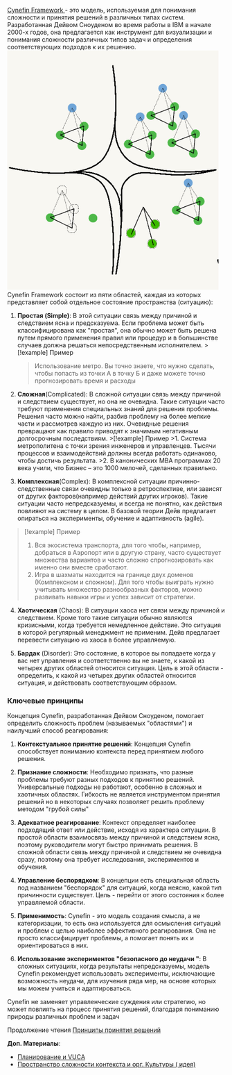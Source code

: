 [Cynefin Framework ](https://ru.wikipedia.org/wiki/Cynefin_framework)- это модель, используемая для понимания сложности и принятия решений в различных типах систем. Разработанная Дейвом Сноуденом во время работы в IBM в начале 2000-х годов, она предлагается как инструмент для визуализации и понимания сложности различных типов задач и определения соответствующих подходов к их решению.
![480](Pasted%20image%2020230629224926.png)
Cynefin Framework состоит из пяти областей, каждая из которых представляет собой отдельное состояние пространства (ситуацию):

1. **Простая (Simple)**: В этой ситуации связь между причиной и следствием ясна и предсказуема. Если проблема может быть классифицирована как "простая", она обычно может быть решена путем прямого применения правил или процедур и в большинстве случаев должна решаться непосредственным исполнителем.
   \>\[!example\] Пример
   
    > 
    > Использование метро. Вы точно знаете, что нужно сделать, чтобы попасть из точки А в точку Б и даже можете точно прогнозировать время и расходы

1. **Сложная**(Complicated): В сложной ситуации связь между причиной и следствием существует, но она не очевидна. Такие ситуации часто требуют применения специальных знаний для решения проблемы. Решения часто можно найти, разбив проблему на более мелкие части и рассмотрев каждую из них. Очевидные решения превращают как правило приводят к значимым негативным долгосрочным последствиям.
   \>\[!example\] Пример 
   \>1. Система метрополитена с точки зрения инженеров и управленцев. Тысячи процессов и взаимодействий должны всегда работать одинаково, чтобы достичь результата. 
   \>2. В канонических MBA программах 20 века учили, что Бизнес – это 1000 мелочей, сделанных правильно.

1. **Комплексная**(Complex): В комплексной ситуации причинно-следственные связи очевидны только в ретроспективе, или зависят от других факторов(например действий других игроков). Такие ситуации часто непредсказуемы, и  всегда не понятно, как действия повлияют на систему в целом. В базовой теории Дейв предлагает опираться на  эксперименты, обучение и адаптивность (agile).

 > 
 > \[!example\] Пример
 > 
 > 1. Вся экосистема транспорта, для того чтобы, например, добраться в Аэропорт или в другую страну, часто существует множества вариантов и часто сложно спрогнозировать как именно они вместе сработают.
 > 1. Игра в шахматы находится на границе двух доменов (Комплексном и сложном). Для того чтобы выиграть нужно учитывать множество разнообразных факторов, можно развивать навыки игры и успех зависит от стратегии. 

4. **Хаотическая** (Chaos): В ситуации хаоса нет  связи между причиной и следствием. Кроме того такие ситуации обычно являются кризисными, когда требуется немедленное действие. Это ситуация в которой регулярный менеджмент не применим. Дейв предлагает перевести ситуацию из хаоcа в  более управляемую.

4. **Бардак** (Disorder): Это состояние, в которое вы попадаете когда у вас нет управления и соответственно  вы не знаете, к какой из четырех других областей относится ситуация. Цель в этой области - определить, к какой из четырех других областей относится ситуация, и действовать соответствующим образом.

### Ключевые принципы

Концепция Cynefin, разработанная Дейвом Сноуденом, помогает  определить сложность проблем (называемых "областями") и наилучший способ реагирования:

1. **Контекстуальное принятие решений**: Концепция Cynefin способствует пониманию контекста перед принятием любого решения. 

1. **Признание сложности**: Необходимо признать, что разные проблемы требуют разных подходов к принятию решений. Универсальные подходы не работают, особенно в сложных и хаотичных областях. Гибкость не является инструментом принятия решений но в некоторых случаях позволяет решить проблему методом "грубой силы"

1. **Адекватное реагирование**: Контекст определяет наиболее подходящий ответ или действие, исходя из характера ситуации. В простой области взаимосвязь между причиной и следствием ясна, поэтому руководители могут быстро принимать решения. В сложной области связь между причиной и следствием не очевидна сразу, поэтому она требует исследования, экспериментов и обучения.

1. **Управление беспорядком**: В концепции есть специальная область под названием "беспорядок" для ситуаций, когда неясно, какой тип причинности существует. Цель - перейти от этого состояния к более управляемой области.

1. **Применимость**: Cynefin - это модель создания смысла, а не категоризации, то есть она используется для осмысления ситуаций и проблем с целью наиболее эффективного реагирования. Она не просто классифицирует проблемы, а помогает понять их и ориентироваться в них.

1. **Использование экспериментов "безопасного до неудачи "**: В сложных ситуациях, когда результаты непредсказуемы, модель Cynefin рекомендует использовать эксперименты, исключающие возможность неудачи, для изучения ряда мер, на основе которых мы можем учиться и адаптироваться.

Cynefin не заменяет управленческие суждения или стратегию, но  может повлиять на процесс принятия решений, благодаря пониманию природы различных проблем и задач

Продолжение чтения  [Принципы принятия решений](%D0%9F%D1%80%D0%B8%D0%BD%D1%86%D0%B8%D0%BF%D1%8B%20%D0%BF%D1%80%D0%B8%D0%BD%D1%8F%D1%82%D0%B8%D1%8F%20%D1%80%D0%B5%D1%88%D0%B5%D0%BD%D0%B8%D0%B9.md)

**Доп. Материалы**:

* [Планирование и VUCA](%D0%9F%D0%BB%D0%B0%D0%BD%D0%B8%D1%80%D0%BE%D0%B2%D0%B0%D0%BD%D0%B8%D0%B5%20%D0%B8%20VUCA.md)
* [Пространство сложности контекста и орг. Культуры ( идея)](/404)
